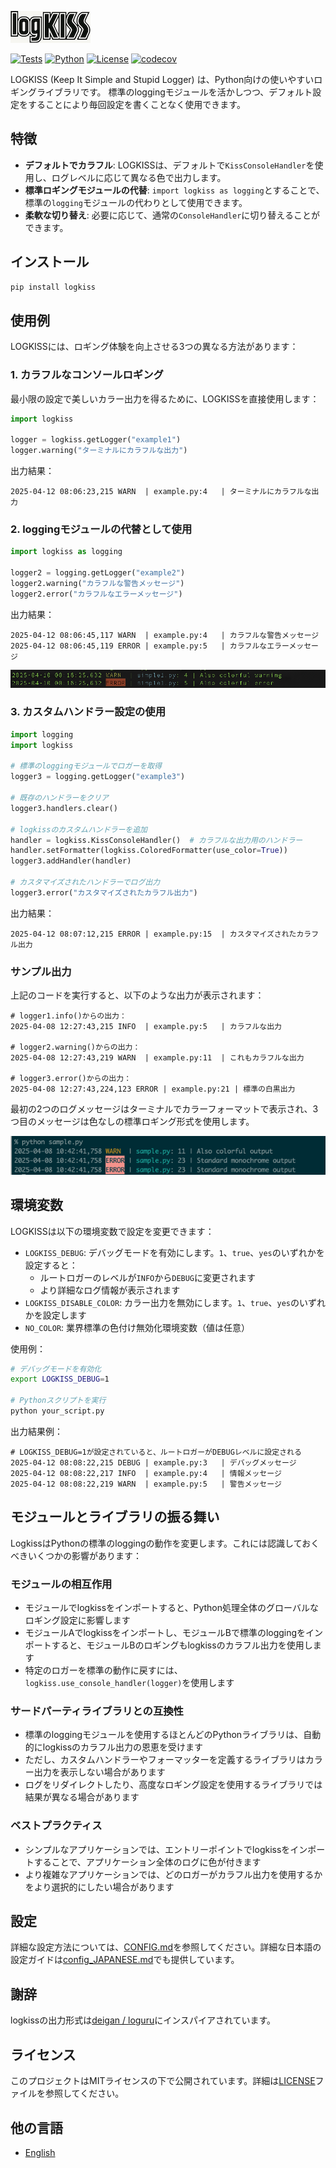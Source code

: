 ![LOGKISS](docs/logkiss-logo-tiny.png)

[![Tests](https://github.com/tkykszk/logkiss/actions/workflows/test.yml/badge.svg)](https://github.com/tkykszk/logkiss/actions/workflows/test.yml) [![Python](https://img.shields.io/badge/python-3.7%20%7C%203.8%20%7C%203.9%20%7C%203.10%20%7C%203.11%20%7C%203.12-blue)](https://www.python.org/) [![License](https://img.shields.io/badge/License-MIT-blue.svg)](https://opensource.org/licenses/MIT) [![codecov](https://codecov.io/gh/tkykszk/logkiss/branch/main/graph/badge.svg)](https://codecov.io/gh/tkykszk/logkiss)

LOGKISS (Keep It Simple and Stupid Logger) は、Python向けの使いやすいロギングライブラリです。
標準のloggingモジュールを活かしつつ、デフォルト設定をすることにより毎回設定を書くことなく使用できます。

## 特徴

- **デフォルトでカラフル**: LOGKISSは、デフォルトで`KissConsoleHandler`を使用し、ログレベルに応じて異なる色で出力します。
- **標準ロギングモジュールの代替**: `import logkiss as logging`とすることで、標準の`logging`モジュールの代わりとして使用できます。
- **柔軟な切り替え**: 必要に応じて、通常の`ConsoleHandler`に切り替えることができます。

## インストール

```bash
pip install logkiss
```

## 使用例

LOGKISSには、ロギング体験を向上させる3つの異なる方法があります：

### 1. カラフルなコンソールロギング

最小限の設定で美しいカラー出力を得るために、LOGKISSを直接使用します：

```python
import logkiss

logger = logkiss.getLogger("example1")
logger.warning("ターミナルにカラフルな出力")
```

出力結果：
```
2025-04-12 08:06:23,215 WARN  | example.py:4   | ターミナルにカラフルな出力
```

### 2. loggingモジュールの代替として使用

```python
import logkiss as logging

logger2 = logging.getLogger("example2")
logger2.warning("カラフルな警告メッセージ")
logger2.error("カラフルなエラーメッセージ")
```

出力結果：
```
2025-04-12 08:06:45,117 WARN  | example.py:4   | カラフルな警告メッセージ
2025-04-12 08:06:45,119 ERROR | example.py:5   | カラフルなエラーメッセージ
```

![picture 1](images/1744211946693.png)  

### 3. カスタムハンドラー設定の使用

```python
import logging
import logkiss

# 標準のloggingモジュールでロガーを取得
logger3 = logging.getLogger("example3")

# 既存のハンドラーをクリア
logger3.handlers.clear()

# logkissのカスタムハンドラーを追加
handler = logkiss.KissConsoleHandler()  # カラフルな出力用のハンドラー
handler.setFormatter(logkiss.ColoredFormatter(use_color=True))
logger3.addHandler(handler)

# カスタマイズされたハンドラーでログ出力
logger3.error("カスタマイズされたカラフル出力")
```

出力結果：
```
2025-04-12 08:07:12,215 ERROR | example.py:15  | カスタマイズされたカラフル出力
```

### サンプル出力

上記のコードを実行すると、以下のような出力が表示されます：

```text
# logger1.info()からの出力：
2025-04-08 12:27:43,215 INFO  | example.py:5   | カラフルな出力

# logger2.warning()からの出力：
2025-04-08 12:27:43,219 WARN  | example.py:11  | これもカラフルな出力

# logger3.error()からの出力：
2025-04-08 12:27:43,224,123 ERROR | example.py:21 | 標準の白黒出力
```

最初の2つのログメッセージはターミナルでカラーフォーマットで表示され、3つ目のメッセージは色なしの標準ロギング形式を使用します。

![logkiss-terminal-demo](docs/logkiss-terminal-demo.png)

## 環境変数

LOGKISSは以下の環境変数で設定を変更できます：

- `LOGKISS_DEBUG`: デバッグモードを有効にします。`1`、`true`、`yes`のいずれかを設定すると：
  - ルートロガーのレベルが`INFO`から`DEBUG`に変更されます
  - より詳細なログ情報が表示されます
- `LOGKISS_DISABLE_COLOR`: カラー出力を無効にします。`1`、`true`、`yes`のいずれかを設定します
- `NO_COLOR`: 業界標準の色付け無効化環境変数（値は任意）

使用例：
```bash
# デバッグモードを有効化
export LOGKISS_DEBUG=1

# Pythonスクリプトを実行
python your_script.py
```

出力結果例：
```
# LOGKISS_DEBUG=1が設定されていると、ルートロガーがDEBUGレベルに設定される
2025-04-12 08:08:22,215 DEBUG | example.py:3   | デバッグメッセージ
2025-04-12 08:08:22,217 INFO  | example.py:4   | 情報メッセージ
2025-04-12 08:08:22,219 WARN  | example.py:5   | 警告メッセージ
```

## モジュールとライブラリの振る舞い

LogkissはPythonの標準のloggingの動作を変更します。これには認識しておくべきいくつかの影響があります：

### モジュールの相互作用

- モジュールでlogkissをインポートすると、Python処理全体のグローバルなロギング設定に影響します
- モジュールAでlogkissをインポートし、モジュールBで標準のloggingをインポートすると、モジュールBのロギングもlogkissのカラフル出力を使用します
- 特定のロガーを標準の動作に戻すには、`logkiss.use_console_handler(logger)`を使用します

### サードパーティライブラリとの互換性

- 標準のloggingモジュールを使用するほとんどのPythonライブラリは、自動的にlogkissのカラフル出力の恩恵を受けます
- ただし、カスタムハンドラーやフォーマッターを定義するライブラリはカラー出力を表示しない場合があります
- ログをリダイレクトしたり、高度なロギング設定を使用するライブラリでは結果が異なる場合があります

### ベストプラクティス

- シンプルなアプリケーションでは、エントリーポイントでlogkissをインポートすることで、アプリケーション全体のログに色が付きます
- より複雑なアプリケーションでは、どのロガーがカラフル出力を使用するかをより選択的にしたい場合があります

## 設定

詳細な設定方法については、[CONFIG.md](CONFIG.md)を参照してください。詳細な日本語の設定ガイドは[config_JAPANESE.md](config_JAPANESE.md)でも提供しています。

## 謝辞

logkissの出力形式は[deigan / loguru](https://github.com/Delgan/loguru)にインスパイアされています。

## ライセンス

このプロジェクトはMITライセンスの下で公開されています。詳細は[LICENSE](LICENSE)ファイルを参照してください。

## 他の言語

- [English](README.md)
